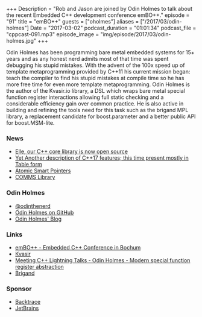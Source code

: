 +++
Description = "Rob and Jason are joined by Odin Holmes to talk about the recent Embedded C++ development conference emBO++."
episode = "91"
title = "emBO++"
guests = ["oholmes"]
aliases = ["/2017/03/odin-holmes"]
Date = "2017-03-02"
podcast_duration = "01:01:34"
podcast_file = "cppcast-091.mp3"
episode_image = "img/episode/2017/03/odin-holmes.jpg"
+++

Odin Holmes has been programming bare metal embedded systems for 15+ years and as any honest nerd admits most of that time was spent debugging his stupid mistakes. With the advent of the 100x speed up of template metaprogramming provided by C++11 his current mission began: teach the compiler to find his stupid mistakes at compile time so he has more free time for even more template metaprogramming. Odin Holmes is the author of the Kvasir.io library, a DSL which wraps bare metal special function register interactions allowing full static checking and a considerable efficiency gain over common practice. He is also active in building and refining the tools need for this task such as the brigand MPL library, a replacement candidate for boost.parameter and a better public API for boost.MSM-lite.

### News ###

 - [Elle, our C++ core library is now open source](http://blog.infinit.sh/elle-our-c-core-library-is-now-open-source/)
 - [Yet Another description of C++17 features; this time present mostly in Table form](https://github.com/tvaneerd/cpp17_in_TTs)
 - [Atomic Smart Pointers](http://www.modernescpp.com/index.php/atomic-smart-pointers)
 - [COMMS Library](https://github.com/arobenko/comms_champion)
 
### Odin Holmes ###

 - [@odinthenerd](https://twitter.com/odinthenerd)
 - [Odin Holmes on GitHub](https://github.com/porkybrain)
 - [Odin Holmes' Blog](http://odinthenerd.blogspot.com/)
 
### Links ###

 - [emBO++ - Embedded C++ Conference in Bochum](https://www.embo.io/)
 - [Kvasir](http://kvasir.io/)
 - [Meeting C++ Lightning Talks - Odin Holmes - Modern special function register abstraction](https://www.youtube.com/watch?v=AKAYc9ZFBhk)
 - [Brigand](https://github.com/edouarda/brigand)
 
### Sponsor ###

- [Backtrace](https://www.backtrace.io/cppcast)
- [JetBrains](https://www.jetbrains.com/cpp/?utm_source=cppcast&utm_medium=podcast&utm_content=cppcast-podcast&utm_campaign=cpp)

